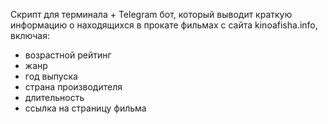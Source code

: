 Скрипт для терминала + Telegram бот, который выводит краткую информацию о находящихся в прокате фильмах с сайта kinoafisha.info, включая:
- возрастной рейтинг
- жанр
- год выпуска
- страна производителя
- длительность
- ссылка на страницу фильма